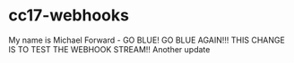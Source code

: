 # cc17-webhooks
My name is Michael Forward - GO BLUE!
GO BLUE AGAIN!!!
THIS CHANGE IS TO TEST THE WEBHOOK STREAM!!
Another update
